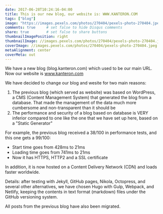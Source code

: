 ```yaml
---
date: 2017-06-28T10:24:16-04:00
title: This is our new blog, our website is: WWW.KANTERON.COM
tags: ["blog"]
image: "https://images.pexels.com/photos/270404/pexels-photo-270404.jpeg"
comments: true     # set false to hide Disqus comments
share: true        # set false to share buttons
thumbnailImagePosition: right
thumbnailImage: //images.pexels.com/photos/270404/pexels-photo-270404.jpeg
coverImage: //images.pexels.com/photos/270404/pexels-photo-270404.jpeg
metaAlignment: center
coverMeta: out
---
```


We have a new blog (blog.kanteron.com) which used to be our main URL. Now our website is www.kanteron.com  

<!--more-->

We have decided to change our blog and wesite for two main reasons:  

1. The previous blog (which served as website) was based on WordPress, a CMS (Content Management System) that generated the blog from a database. That made the management of the data much more cumbersome and non-transparent than it should be
2. The performance and security of a blog based on database is VERY inferior compared to one like the one that we have set up here, based on a "Static Generator"

For example, the previous blog received a 38/100 in performance tests, and this one gets a 99/100:

- Start time goes from 428ms to 21ms
- Loading time goes from 741ms to 21ms
- Now it has HTTPS, HTTP2 and a SSL certificate

In addition, it is now hosted on a Content Delivery Network (CDN) and loads faster worldwide.

Details: after testing with Jekyll, GitHub pages, Nikola, Octopress, and several other alternatives, we have chosen Hugo with Gulp, Webpack, and Netlify, keeping the contents in text format (markdown) files under the GitHub versioning system.

All posts from the previous blog have also been migrated.
